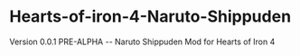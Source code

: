 # Hearts-of-iron-4-Naruto-Shippuden
Version 0.0.1 PRE-ALPHA -- Naruto Shippuden Mod for Hearts of Iron 4 
